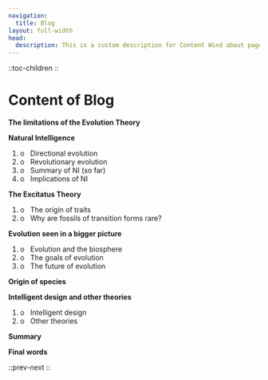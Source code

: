 ```yaml
---
navigation:
  title: Blog
layout: full-width
head:
  description: This is a custom description for Content Wind about page.
---
```


::toc-children
::

# Content of Blog

**The limitations of the Evolution Theory**

**Natural Intelligence**

1. o   Directional evolution
2. o   Revolutionary evolution
3. o   Summary of NI (so far)
4. o   Implications of NI

**The Excitatus Theory**

1. o   The origin of traits
2. o   Why are fossils of transition forms rare?

**Evolution seen in a bigger picture**

1. o   Evolution and the biosphere
2. o   The goals of evolution
3. o   The future of evolution

**Origin of species**

**Intelligent design and other theories**

1. o   Intelligent design
2. o   Other theories

**Summary**

**Final words**

::prev-next
::
